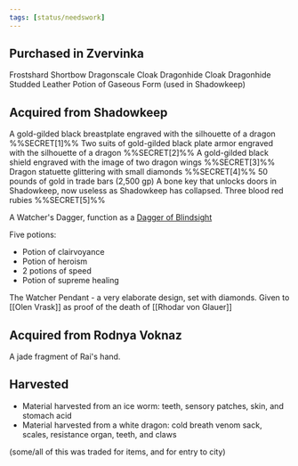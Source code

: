 ```yaml
---
tags: [status/needswork]
---
```


## Purchased in Zvervinka

Frostshard Shortbow
Dragonscale Cloak
Dragonhide Cloak
Dragonhide Studded Leather
Potion of Gaseous Form (used in Shadowkeep)
## Acquired from Shadowkeep

A gold-gilded black breastplate engraved with the silhouette of a dragon %%SECRET[1]%%
Two suits of gold-gilded black plate armor engraved with the silhouette of a dragon %%SECRET[2]%%
A gold-gilded black shield engraved with the image of two dragon wings
%%SECRET[3]%%
Dragon statuette glittering with small diamonds
%%SECRET[4]%%
50 pounds of gold in trade bars (2,500 gp)
A bone key that unlocks doors in Shadowkeep, now useless as Shadowkeep has collapsed.
Three blood red rubies %%SECRET[5]%%

A Watcher's Dagger, function as a [Dagger of Blindsight](https://www.dndbeyond.com/magic-items/336928-dagger-of-blindsight)

Five potions: 
- Potion of clairvoyance 
- Potion of heroism  
- 2 potions of speed 
- Potion of supreme healing 

The Watcher Pendant - a very elaborate design, set with diamonds. Given to [[Olen Vrask]] as proof of the death of [[Rhodar von Glauer]]
## Acquired from Rodnya Voknaz

A jade fragment of Rai's hand.

## Harvested

- Material harvested from an ice worm: teeth, sensory patches, skin, and stomach acid
- Material harvested from a white dragon: cold breath venom sack, scales, resistance organ, teeth, and claws

(some/all of this was traded for items, and for entry to city)